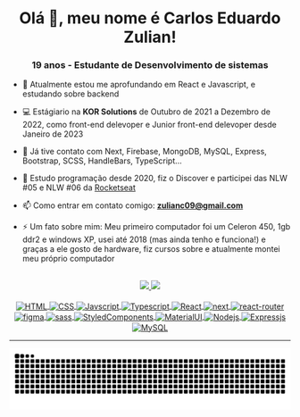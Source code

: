<h1 align="center">Olá 👋, meu nome é Carlos Eduardo Zulian!</h1>
<h3 align="center">19 anos - Estudante de Desenvolvimento de sistemas</h3>

- 🌱 Atualmente estou me aprofundando em React e Javascript, e estudando sobre backend

- 💻 Estágiario na **KOR Solutions** de Outubro de 2021 a Dezembro de 2022, como front-end delevoper e Junior front-end delevoper desde Janeiro de 2023

- 📖 Já tive contato com Next, Firebase, MongoDB, MySQL, Express, Bootstrap, SCSS, HandleBars, TypeScript...

- 📖 Estudo programação desde 2020, fiz o Discover e participei das NLW #05 e NLW #06 da [Rocketseat](https://github.com/Rocketseat)

- 📫 Como entrar em contato comigo: **zulianc09@gmail.com**

- ⚡ Um fato sobre mim: Meu primeiro computador foi um Celeron 450, 1gb ddr2 e windows XP, usei até 2018 (mas ainda tenho e funciona!) e graças a ele gosto de hardware, fiz cursos sobre e atualmente montei meu próprio computador

<br/>
<div align="center">
  <a href="https://github.com/CaduZulian">
  <img height="150em" src="https://github-readme-stats.vercel.app/api?username=CaduZulian&show_icons=true&theme=dark&include_all_commits=true&count_private=true"/>
  <img height="150em" src="https://github-readme-stats.vercel.app/api/top-langs/?username=caduzulian&layout=compact&langs_count=6&theme=dark&card_width=369"/>
</div>

<br/>
 <div align="center">
  <img align="center" alt="HTML" src="https://img.shields.io/badge/HTML5-E34F26?style=for-the-badge&logo=html5&logoColor=white">
  <img align="center" alt="CSS" src="https://img.shields.io/badge/CSS3-1572B6?style=for-the-badge&logo=css3&logoColor=white">
  <img align="center" alt="Javscript" src="https://img.shields.io/badge/JavaScript-323330?style=for-the-badge&logo=javascript&logoColor=F7DF1E">
  <img align="center" alt="Typescript" src="https://img.shields.io/badge/TypeScript-007ACC?style=for-the-badge&logo=typescript&logoColor=white">
  <img align="center" alt="React" src="https://img.shields.io/badge/React-20232A?style=for-the-badge&logo=react&logoColor=61DAFB">
  <img align="center" alt="next" src="https://camo.githubusercontent.com/b7395b00d152dc8f19cec61f582369bd580e31b8ed93d34646ec43aa675baa7c/68747470733a2f2f696d672e736869656c64732e696f2f62616467652f4e6578742d626c61636b3f7374796c653d666f722d7468652d6261646765266c6f676f3d6e6578742e6a73266c6f676f436f6c6f723d7768697465">
  <img align="center" alt="react-router" src="https://camo.githubusercontent.com/4f9d20f3a284d2f6634282f61f82a62e99ee9906537dc9859decfdc9efbb51ec/68747470733a2f2f696d672e736869656c64732e696f2f62616467652f52656163745f526f757465722d4341343234353f7374796c653d666f722d7468652d6261646765266c6f676f3d72656163742d726f75746572266c6f676f436f6c6f723d7768697465">
  <img align="center" alt="figma" src="https://camo.githubusercontent.com/9a8ccd8ae319ddac9934db226e7834d7e1c61a31076e7d7c04ecb5bf352967aa/68747470733a2f2f696d672e736869656c64732e696f2f62616467652f6669676d612d2532334632344531452e7376673f7374796c653d666f722d7468652d6261646765266c6f676f3d6669676d61266c6f676f436f6c6f723d7768697465">
  <img align="center" alt="sass" src="https://img.shields.io/badge/SASS-CC6699?style=for-the-badge&logo=sass&logoColor=white">
  <img align="center" alt="StyledComponents" src="https://img.shields.io/badge/styled--components-DB7093?style=for-the-badge&logo=styled-components&logoColor=white">
  <img align="center" alt="MaterialUI" src="https://img.shields.io/badge/Material--UI-0081CB?style=for-the-badge&logo=material-ui&logoColor=white">
  <img align="center" alt="Nodejs" src="https://img.shields.io/badge/Node.js-43853D?style=for-the-badge&logo=node.js&logoColor=white">
  <img align="center" alt="Expressjs" src="https://img.shields.io/badge/Express.js-404D59?style=for-the-badge">
  <img align="center" alt="MySQL" src="https://img.shields.io/badge/MySQL-00000F?style=for-the-badge&logo=mysql&logoColor=white">
</div>

<hr />

<div align="center">
       
<picture>
  <source media="(prefers-color-scheme: dark)" srcset="https://raw.githubusercontent.com/CaduZulian/CaduZulian/output/github-contribution-grid-snake-dark.svg">
  <source media="(prefers-color-scheme: light)" srcset="https://raw.githubusercontent.com/CaduZulian/CaduZulian/output/github-contribution-grid-snake.svg">
  <img alt="github contribution grid snake animation" src="https://raw.githubusercontent.com/CaduZulian/CaduZulian/output/github-contribution-grid-snake.svg">
</picture>
      
</div>
